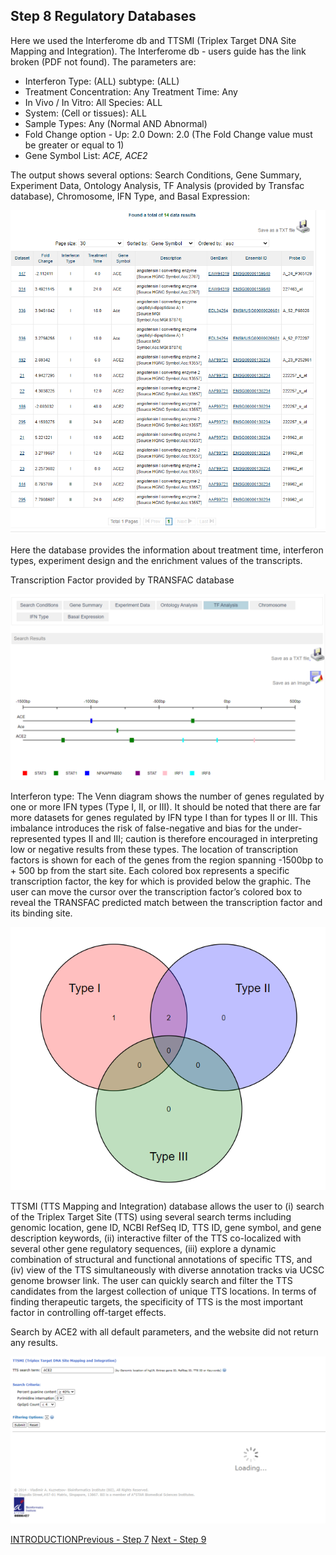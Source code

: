 ## Step 8 Regulatory Databases
Here we used the Interferome db and TTSMI (Triplex Target DNA Site Mapping and Integration).
The Interferome db - users guide has the link broken (PDF not found). The parameters are: 
* Interferon Type: (ALL) subtype: (ALL)
* Treatment Concentration: Any Treatment Time: Any 
* In Vivo / In Vitro: All Species: ALL
* System:	(Cell or tissues): ALL
* Sample Types:	Any (Normal AND Abnormal)
* Fold Change option - Up: 2.0   Down: 2.0  (The Fold Change value must be greater or equal to 1)
* Gene Symbol List: *ACE, ACE2* 

The output shows several options: Search Conditions, Gene Summary, Experiment Data, Ontology Analysis, TF Analysis (provided by Transfac database), Chromosome, IFN Type, and Basal Expression:


<img src= "./images/interferome-gene-experiment.PNG">

Here the database provides the information about treatment time, interferon types, experiment design and the enrichment values of the transcripts.

Transcription Factor provided by TRANSFAC database

<img src= "./images/interferome-tf.PNG">

Interferon type: The Venn diagram shows the number of genes regulated by one or more IFN types (Type I, II, or III). It should be noted that there are far more datasets for genes regulated by IFN type I than for types II or III. This imbalance introduces the risk of false-negative and bias for the under-represented types II and III; caution is therefore encouraged in interpreting low or negative results from these types.
The location of transcription factors is shown for each of the genes from the region spanning -1500bp to + 500 bp from the start site. Each colored box represents a specific transcription factor, the key for which is provided below the graphic. The user can move the cursor over the transcription factor’s colored box to reveal the TRANSFAC predicted match between the transcription factor and its binding site.


<img src= "./images/interferome-ifntype.PNG">

TTSMI (TTS Mapping and Integration) database allows the user to (i) search of the Triplex Target Site (TTS) using several search terms including genomic location, gene ID, NCBI RefSeq ID, TTS ID, gene symbol, and gene description keywords, (ii) interactive filter of the TTS co-localized with several other gene regulatory sequences, (iii) explore a dynamic combination of structural and functional annotations of specific TTS, and (iv) view of the TTS simultaneously with diverse annotation tracks via UCSC genome browser link. The user can quickly search and filter the TTS candidates from the largest collection of unique TTS locations. In terms of finding therapeutic targets, the specificity of TTS is the most important factor in controlling off-target effects.

Search by ACE2 with all default parameters, and the website did not return any results.

<img src= "./images/ttsmi.PNG">


[INTRODUCTION](./index.md)[Previous - Step 7](./page7.md) [Next - Step 9](./page9.md)

